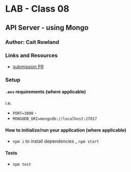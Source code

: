 # LAB - Class 08

## API Server - using Mongo

### Author: Cait Rowland

### Links and Resources

- [submission PR](https://github.com/caitrowland-401-advanced-javascript/api-server-lab-8/pull/1)

### Setup

#### `.env` requirements (where applicable)

i.e.

- `PORT=3000` -
- `MONGODB_URI=mongodb://localhost:27017`

#### How to initialize/run your application (where applicable)

- `npm i` to install dependencies
_ `npm start`

#### Tests

- `npm test`

